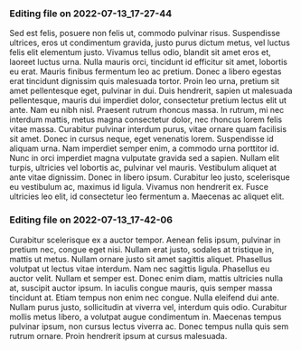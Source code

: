

### Editing file on 2022-07-13_17-27-44

Sed est felis, posuere non felis ut, commodo pulvinar risus. Suspendisse ultrices, eros ut condimentum gravida, justo purus dictum metus, vel luctus felis elit elementum justo. Vivamus tellus odio, blandit sit amet eros et, laoreet luctus urna. Nulla mauris orci, tincidunt id efficitur sit amet, lobortis eu erat. Mauris finibus fermentum leo ac pretium. Donec a libero egestas erat tincidunt dignissim quis malesuada tortor. Proin leo urna, pretium sit amet pellentesque eget, pulvinar in dui.
Duis hendrerit, sapien ut malesuada pellentesque, mauris dui imperdiet dolor, consectetur pretium lectus elit ut ante. Nam eu nibh nisl. Praesent rutrum rhoncus massa. In rutrum, mi nec interdum mattis, metus magna consectetur dolor, nec rhoncus lorem felis vitae massa. Curabitur pulvinar interdum purus, vitae ornare quam facilisis sit amet. Donec in cursus neque, eget venenatis lorem. Suspendisse id aliquam urna. Nam imperdiet semper enim, a commodo urna porttitor id. Nunc in orci imperdiet magna vulputate gravida sed a sapien. Nullam elit turpis, ultricies vel lobortis ac, pulvinar vel mauris. Vestibulum aliquet at ante vitae dignissim. Donec in libero ipsum. Curabitur leo justo, scelerisque eu vestibulum ac, maximus id ligula. Vivamus non hendrerit ex. Fusce ultricies leo elit, id consectetur leo fermentum a. Maecenas ac aliquet elit.




### Editing file on 2022-07-13_17-42-06

Curabitur scelerisque ex a auctor tempor. Aenean felis ipsum, pulvinar in pretium nec, congue eget nisi. Nullam erat justo, sodales at tristique in, mattis ut metus. Nullam ornare justo sit amet sagittis aliquet. Phasellus volutpat ut lectus vitae interdum. Nam nec sagittis ligula. Phasellus eu auctor velit.
Nullam et semper est. Donec enim diam, mattis ultricies nulla at, suscipit auctor ipsum. In iaculis congue mauris, quis semper massa tincidunt at. Etiam tempus non enim nec congue. Nulla eleifend dui ante. Nullam purus justo, sollicitudin at viverra vel, interdum quis odio. Curabitur mollis metus libero, a volutpat augue condimentum in. Maecenas tempus pulvinar ipsum, non cursus lectus viverra ac. Donec tempus nulla quis sem rutrum ornare. Proin hendrerit ipsum at cursus malesuada.


